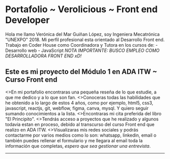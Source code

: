 # Portafolio ~ Verolicious ~ Front end Developer
   Hola me llamo Verónica del Mar Guiñan López, soy Ingeniera Mecatrónica "UNEXPO" 2018.
   Mi perfil profesional esta orientado al Desarrollo Front end.
   Trabajo en Coder House como Coordinadora y Tutora en los cursos de:
      - Desarrollo web
      - JavaScript
    *NOTA IMPORTANTE: BUSCO EMPLEO COMO DESARROLLADORA FRONT END xD!*
## Este es mi proyecto del Módulo 1 en ADA ITW ~ Curso Front end
   <>En mi portafolio encontraras una pequeña reseña de lo que estudie, a que me dedico y a lo que son fan.
   <>Conoceras todas las habilidades que he obtenido a lo largo de estos 4 años, como por ejemplo, html5, css3, javascript, reactjs, git, webflow, figma, canva, mysql. Y quiero seguir sumando conocimientos a la lista.
   <>Encontraras mi cita preferida del libro "El Principito".
   <>Tendrás acceso a proyectos que he realizado y algunos todavia estan en proceso, debido al transcurso del curso Front end que realizo en ADA ITW.
   <>Visualizaras mis redes sociales y podrás contactarme por varios medios como lo son: whatsapp, linkedin, email o también puedes rellenar el formulario y me llegara al email toda la información que completas, *espero que sea gestionar una entrevista*.
***


